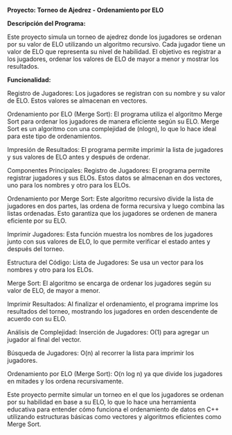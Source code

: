**Proyecto: Torneo de Ajedrez - Ordenamiento por ELO**

**Descripción del Programa:**

Este proyecto simula un torneo de ajedrez donde los jugadores se ordenan por su valor de ELO utilizando un algoritmo recursivo. Cada jugador tiene un valor de ELO que representa su nivel de habilidad. El objetivo es registrar a los jugadores, ordenar los valores de ELO de mayor a menor y mostrar los resultados.

**Funcionalidad:**

Registro de Jugadores: Los jugadores se registran con su nombre y su valor de ELO. Estos valores se almacenan en vectores.

Ordenamiento por ELO (Merge Sort): El programa utiliza el algoritmo Merge Sort para ordenar los jugadores de manera eficiente según su ELO. Merge Sort es un algoritmo con una complejidad de (nlogn), lo que lo hace ideal para este tipo de ordenamientos.

Impresión de Resultados: El programa permite imprimir la lista de jugadores y sus valores de ELO antes y después de ordenar.

Componentes Principales:
Registro de Jugadores: El programa permite registrar jugadores y sus ELOs. Estos datos se almacenan en dos vectores, uno para los nombres y otro para los ELOs.

Ordenamiento por Merge Sort: Este algoritmo recursivo divide la lista de jugadores en dos partes, las ordena de forma recursiva y luego combina las listas ordenadas. Esto garantiza que los jugadores se ordenen de manera eficiente por su ELO.

Imprimir Jugadores: Esta función muestra los nombres de los jugadores junto con sus valores de ELO, lo que permite verificar el estado antes y después del torneo.

Estructura del Código:
Lista de Jugadores: Se usa un vector para los nombres y otro para los ELOs.

Merge Sort: El algoritmo se encarga de ordenar los jugadores según su valor de ELO, de mayor a menor.

Imprimir Resultados: Al finalizar el ordenamiento, el programa imprime los resultados del torneo, mostrando los jugadores en orden descendente de acuerdo con su ELO.

Análisis de Complejidad:
Inserción de Jugadores: O(1) para agregar un jugador al final del vector.

Búsqueda de Jugadores: O(n) al recorrer la lista para imprimir los jugadores.

Ordenamiento por ELO (Merge Sort): O(n log n) ya que divide los jugadores en mitades y los ordena recursivamente.

Este proyecto permite simular un torneo en el que los jugadores se ordenan por su habilidad en base a su ELO, lo que lo hace una herramienta educativa para entender cómo funciona el ordenamiento de datos en C++ utilizando estructuras básicas como vectores y algoritmos eficientes como Merge Sort.
